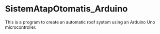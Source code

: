 # SistemAtapOtomatis_Arduino
This is a program to create an automatic roof system using an Arduino Uno microcontroller.
